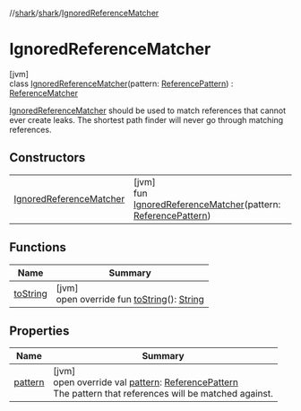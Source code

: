 //[shark](../../../index.md)/[shark](../index.md)/[IgnoredReferenceMatcher](index.md)

# IgnoredReferenceMatcher

[jvm]\
class [IgnoredReferenceMatcher](index.md)(pattern: [ReferencePattern](../-reference-pattern/index.md)) : [ReferenceMatcher](../-reference-matcher/index.md)

[IgnoredReferenceMatcher](index.md) should be used to match references that cannot ever create leaks. The shortest path finder will never go through matching references.

## Constructors

| | |
|---|---|
| [IgnoredReferenceMatcher](-ignored-reference-matcher.md) | [jvm]<br>fun [IgnoredReferenceMatcher](-ignored-reference-matcher.md)(pattern: [ReferencePattern](../-reference-pattern/index.md)) |

## Functions

| Name | Summary |
|---|---|
| [toString](to-string.md) | [jvm]<br>open override fun [toString](to-string.md)(): [String](https://kotlinlang.org/api/latest/jvm/stdlib/kotlin/-string/index.html) |

## Properties

| Name | Summary |
|---|---|
| [pattern](pattern.md) | [jvm]<br>open override val [pattern](pattern.md): [ReferencePattern](../-reference-pattern/index.md)<br>The pattern that references will be matched against. |
